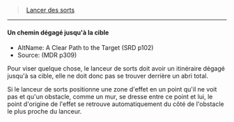 ﻿---
!Generic
Id: spellcasting_hd.md#un-chemin-dégagé-jusquà-la-cible
ParentLink: spellcasting_hd.md#lancer-des-sorts
Name: Un chemin dégagé jusqu'à la cible
ParentName: Lancer des sorts
NameLevel: 4
AltName: A Clear Path to the Target (SRD p102)
Source: (MDR p309)
Attributes: {}
---
> [Lancer des sorts](hd_spellcasting.md)

---

#### Un chemin dégagé jusqu'à la cible

- AltName: A Clear Path to the Target (SRD p102)
- Source: (MDR p309)

Pour viser quelque chose, le lanceur de sorts doit avoir un itinéraire dégagé jusqu'à sa cible, elle ne doit donc pas se trouver derrière un abri total.

Si le lanceur de sorts positionne une zone d'effet en un point qu'il ne voit pas et qu'un obstacle, comme un mur, se dresse entre ce point et lui, le point d'origine de l'effet se retrouve automatiquement du côté de l'obstacle le plus proche du lanceur.


